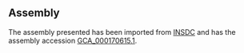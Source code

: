 
Assembly
--------

The assembly presented has been imported from 
[INSDC](http://www.insdc.org) and has the assembly accession
[GCA\_000170615.1](http://www.ebi.ac.uk/ena/data/view/GCA_000170615.1).

